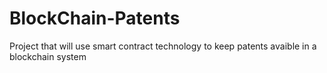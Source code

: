 # BlockChain-Patents
Project that will use smart contract technology to keep patents avaible in a blockchain system   
